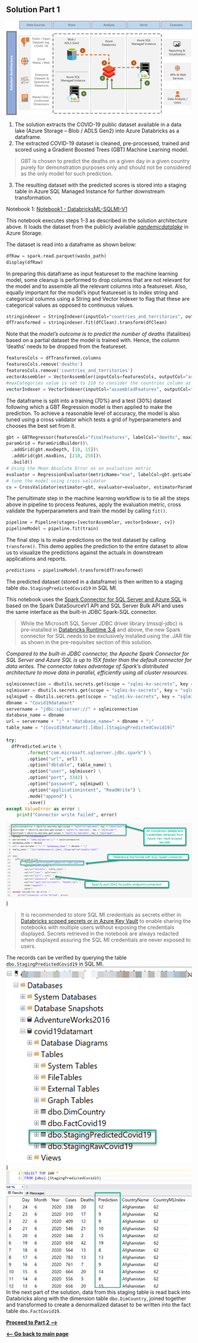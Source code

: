 ## Solution Part 1
![enter image description here](media/Solution%20Architecture%20Numbered%20.jpg)

1. The solution extracts the COVID-19 public dataset available in a data lake (Azure Storage – Blob / ADLS Gen2) into Azure Databricks as a dataframe.
2. The extracted COVID-19 dataset is cleaned, pre-processed, trained and scored using a Gradient Boosted Trees (GBT) Machine Learning model.
> GBT is chosen to predict the deaths on a given day in a given country
> purely for demonstration purposes only and should not be considered as
> the only model for such prediction.
3. The resulting dataset with the predicted scores is stored into a staging table in Azure SQL Managed Instance for further downstream transformation.

Notebook 1: [Notebook1 - DatabricksML-SQLMI-V1](DatabricksNotebooks/Notebook1%20-%20DatabricksML-SQLMI-V1.ipynb)

This notebook executes steps 1-3 as described in the solution architecture above. It loads the dataset from the publicly available _[pandemicdatalake](https://azure.microsoft.com/en-au/services/open-datasets/catalog/ecdc-covid-19-cases/)_ in Azure Storage.

The dataset is read into a dataframe as shown below:
```python
dfRaw = spark.read.parquet(wasbs_path)
display(dfRaw)
```
In preparing this dataframe as input featureset to the machine learning model, some cleanup is performed to drop columns that are not relevant for the model and to assemble all the relevant columns into a featureset. Also, equally important for the model’s input featureset is to index string and categorical columns using a String and Vector Indexer to flag that these are categorical values as opposed to continuous values.
```python
stringindexer = StringIndexer(inputCol="countries_and_territories", outputCol="countries_index")
dfTransformed = stringindexer.fit(dfClean).transform(dfClean)
```
Note that the *model’s outcome is to predict the number of deaths* (fatalities) based on a partial dataset the model is trained with. Hence, the column ‘deaths’ needs to be dropped from the featureset.
```python
featuresCols = dfTransformed.columns
featuresCols.remove('deaths')
featuresCols.remove('countries_and_territories')
vectorAssembler = VectorAssembler(inputCols=featuresCols, outputCol="assembledFeatures", handleInvalid="skip")
#maxCategories value is set to 210 to consider the countries column as a category (there are roughly 210 countries in the dataset)
vectorIndexer = VectorIndexer(inputCol="assembledFeatures", outputCol="finalFeatures", maxCategories=210)
```
The dataframe is split into a training (70%) and a test (30%) dataset following which a GBT Regression model is then applied to make the prediction. To achieve a reasonable level of accuracy, the model is also tuned using a cross validator which tests a grid of hyperparameters and chooses the best set from it.
```python
gbt = GBTRegressor(featuresCol="finalFeatures", labelCol="deaths", maxIter=10)
paramGrid = ParamGridBuilder()\
  .addGrid(gbt.maxDepth, [10, 15])\
  .addGrid(gbt.maxBins, [210, 250])\
  .build()
# Using the Mean Absolute Error as an evaluation metric
evaluator = RegressionEvaluator(metricName="mae", labelCol=gbt.getLabelCol(), predictionCol=gbt.getPredictionCol())
# tune the model using cross validator
cv = CrossValidator(estimator=gbt, evaluator=evaluator, estimatorParamMaps=paramGrid)
```
The penultimate step in the machine learning workflow is to tie all the steps above in pipeline to process features, apply the evaluation metric, cross validate the hyperparameters and train the model by calling `fit()`.
```python
pipeline = Pipeline(stages=[vectorAssembler, vectorIndexer, cv])
pipelineModel = pipeline.fit(train)
```
The final step is to make predictions on the test dataset by calling `transform()`. This demo applies the prediction to the entire dataset to allow us to visualize the predictions against the actuals in downstream applications and reports.
```python
predictions = pipelineModel.transform(dfTransformed)
```
The predicted dataset (stored in a dataframe) is then written to a staging table `dbo.StagingPredictedCovid19` in SQL MI.<BR>

This notebook uses the [Spark Connector for SQL Server and Azure SQL](https://cloudblogs.microsoft.com/sqlserver/2020/06/22/apache-spark-connector-for-sql-server-and-azure-sql-is-now-open-source/)  is based on the Spark DataSourceV1 API and SQL Server Bulk API and  uses the same interface as the built-in JDBC Spark-SQL connector.

> While the Microsoft SQL Server JDBC driver library (mssql-jdbc) is pre-installed in [Databricks Runtime 3.4](https://docs.microsoft.com/en-us/azure/databricks/release-notes/runtime/3.4#pre-installed-java-and-scala-libraries-scala-210-cluster-version) and above, the new Spark connector for SQL needs to be exclusively installed using the .JAR file as shown in the pre-requisites section of this solution.

*Compared to the built-in JDBC connector, the Apache Spark Connector for SQL Server and Azure SQL is up to 15X faster than the default connector for data writes. The connector takes advantage of Spark’s distributed architecture to move data in parallel, efficiently using all cluster resources.*
```python
sqlmiconnection = dbutils.secrets.get(scope = "sqlmi-kv-secrets", key = "sqlmiconn")
sqlmiuser = dbutils.secrets.get(scope = "sqlmi-kv-secrets", key = "sqlmiuser")
sqlmipwd = dbutils.secrets.get(scope = "sqlmi-kv-secrets", key = "sqlmipwd")
dbname = "Covid19datamart"
servername = "jdbc:sqlserver://" + sqlmiconnection
database_name = dbname
url = servername + ";" + "database_name=" + dbname + ";"
table_name = "[Covid19datamart].[dbo].[StagingPredictedCovid19]"

try:
  dfPredicted.write \
        .format("com.microsoft.sqlserver.jdbc.spark") \
        .option("url", url) \
        .option("dbtable", table_name) \
        .option("user", sqlmiuser) \
        .option("port", 3342) \
        .option("password", sqlmipwd) \
        .option("applicationintent", "ReadWrite") \
        .mode("append") \
        .save()
except ValueError as error :
    print("Connector write failed", error)
```

![enter image description here](media/notebook1-writetoMI.png))

> It is recommended to store SQL MI credentials as secrets either in [Databricks scoped secrets or in Azure Key Vault](https://docs.microsoft.com/en-us/azure/databricks/security/secrets/secret-scopes) to enable sharing the notebooks with multiple users without exposing the credentials displayed. Secrets retrieved in the notebook are always redacted when displayed assuring the SQL MI credentials are
> never exposed to users.

The records can be verified by querying the table `dbo.StagingPredictedCovid19` in SQL MI.
![enter image description here](media/SQLMInotebook1screenshot.png))
![enter image description here](media/stagingtableresults.png)
In the next part of the solution, data from this staging table is read back into Databricks along with the dimension table `dbo.DimCountry`, joined together and transformed to create a denormalized dataset to be written into the fact table `dbo.FactCovid19`.

[**Proceed to Part 2 -->**](Part2_README.md)

[**<-- Go back to main page**](README.md)
